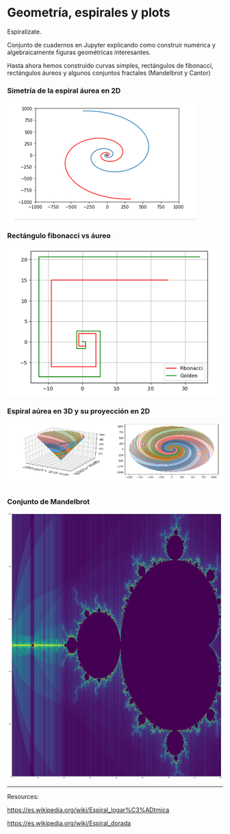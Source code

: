 # Geometría, espirales y plots
Espiralízate.




Conjunto de cuadernos en Jupyter explicando como construir numérica y algebraicamente figuras geométricas interesantes.


Hasta ahora hemos construido curvas simples, rectángulos de fibonacci, rectángulos áureos y algunos conjuntos fractales (Mandelbrot y Cantor) 


### Simetría de la espiral áurea en 2D
![alt text](https://github.com/MrCabss69/Espirales/blob/main/resources/golden_2_sym.png)


### Rectángulo fibonacci vs áureo
![alt text](https://github.com/MrCabss69/Espirales/blob/main/resources/golden_vs_fibo.png)


### Espiral aúrea en 3D y su proyección en 2D
![alt text](https://github.com/MrCabss69/Espirales/blob/main/resources/golden_3d_and_proyection.png)


### Conjunto de Mandelbrot
![alt text](https://github.com/MrCabss69/Espirales/blob/main/resources/mandelbrot.png)

------

Resources: 


https://es.wikipedia.org/wiki/Espiral_logar%C3%ADtmica


https://es.wikipedia.org/wiki/Espiral_dorada
